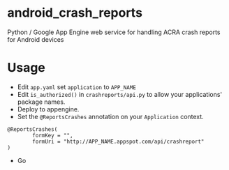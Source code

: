 android_crash_reports
=====================

Python / Google App Engine web service for handling ACRA crash reports
for Android devices

Usage
=====

* Edit `app.yaml` set `application` to `APP_NAME`
* Edit `is_authorized()` in `crashreports/api.py` to allow your applications'
  package names.
* Deploy to appengine.
* Set the `@ReportsCrashes` annotation on your `Application` context.
```
@ReportsCrashes(
        formKey = "",
        formUri = "http://APP_NAME.appspot.com/api/crashreport"
)
```
* Go
